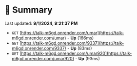 # 📖 Summary
Last updated: **9/1/2024, 9:21:37 PM**

- `GET` [https://talk-m6gd.onrender.com/umar](https://talk-m6gd.onrender.com/umar) - **Up** (166ms)
- `GET` [https://talk-m6gd.onrender.com/9337](https://talk-m6gd.onrender.com/9337) - **Up** (83ms)
- `GET` [https://talk-m6gd.onrender.com/umar920](https://talk-m6gd.onrender.com/umar920) - **Up** (93ms)
